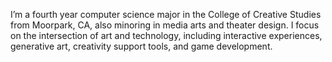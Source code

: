 I’m a fourth year computer science major in the College of Creative Studies from Moorpark, CA, also minoring in media arts and theater design. I focus on the intersection of art and technology, including interactive experiences, generative art, creativity support tools, and game development.